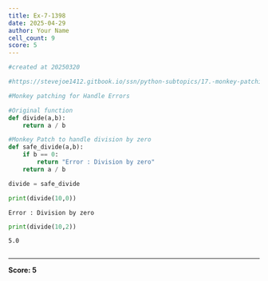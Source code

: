 ```yaml
---
title: Ex-7-1398
date: 2025-04-29
author: Your Name
cell_count: 9
score: 5
---
```


```python
#created at 20250320
```


```python
#https://stevejoe1412.gitbook.io/ssn/python-subtopics/17.-monkey-patching
```


```python
#Monkey patching for Handle Errors
```


```python
#Original function
def divide(a,b):
    return a / b
```


```python
#Monkey Patch to handle division by zero
def safe_divide(a,b):
    if b == 0:
        return "Error : Division by zero"
    return a / b
```


```python
divide = safe_divide
```


```python
print(divide(10,0))
```

    Error : Division by zero



```python
print(divide(10,2))
```

    5.0



```python

```


---
**Score: 5**